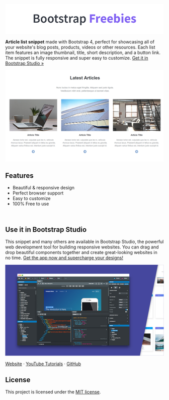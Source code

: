 

[![Bootstrap Freebies](/readme-images/github-bootstrap-freebies.png)](https://github.com/topics/bootstrap-freebies/) 

**Article list snippet** made with Bootstrap 4, perfect for showcasing all of your website's blog posts, products, videos or other resources. Each list item features an image thumbnail, title, short description, and a button link. The snippet is fully responsive and super easy to customize. [Get it in Bootstrap Studio &raquo;](https://bootstrapstudio.io)

[![Article Clean](/readme-images/screenshot.png)](https://bootstrapstudio.io) 

## Features

* Beautiful & responsive design
* Perfect browser support
* Easy to customize
* 100% Free to use

<br>

## Use it in Bootstrap Studio

This snippet and many others are available in Bootstrap Studio, the powerful web development tool for building responsive websites. You can drag and drop beautiful components together and create great-looking websites in no time. [Get the app now and supercharge your designs!](https://bootstrapstudio.io)

[![Bootstrap Studio Banner](/readme-images/bootstrap-studio-banner.jpg)](https://bootstrapstudio.io/)

[Website](https://bootstrapstudio.io/) &middot; [YouTube Tutorials](https://www.youtube.com/BootstrapStudioApp) &middot; [GitHub](https://github.com/bootstrapstudio) 

## License

This project is licensed under the [MIT license](LICENSE).